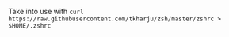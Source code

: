 Take into use with `curl https://raw.githubusercontent.com/tkharju/zsh/master/zshrc > $HOME/.zshrc` 